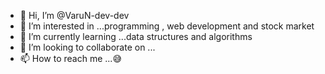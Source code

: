- 👋 Hi, I’m @VaruN-dev-dev
- 👀 I’m interested in ...programming , web development and stock market
- 🌱 I’m currently learning ...data structures and algorithms
- 💞️ I’m looking to collaborate on ... 
- 📫 How to reach me ...😅

<!---
VaruN-dev-dev/VaruN-dev-dev is a ✨ special ✨ repository because its `README.md` (this file) appears on your GitHub profile.
You can click the Preview link to take a look at your changes.
--->
